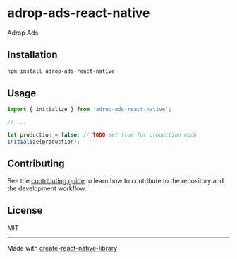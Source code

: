 # adrop-ads-react-native

Adrop Ads

## Installation

```sh
npm install adrop-ads-react-native
```

## Usage

```js
import { initialize } from 'adrop-ads-react-native';

// ...

let production = false; // TODO set true for production mode 
initialize(production);
```

## Contributing

See the [contributing guide](CONTRIBUTING.md) to learn how to contribute to the repository and the development workflow.

## License

MIT

---

Made with [create-react-native-library](https://github.com/callstack/react-native-builder-bob)
